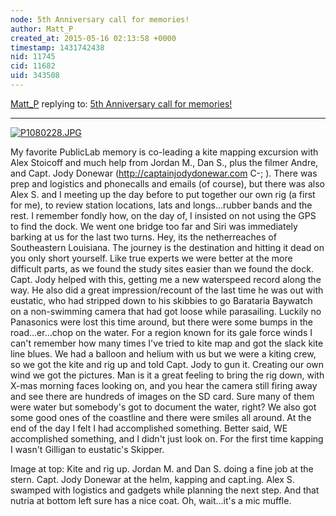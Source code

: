 ```yaml
---
node: 5th Anniversary call for memories!
author: Matt_P
created_at: 2015-05-16 02:13:58 +0000
timestamp: 1431742438
nid: 11745
cid: 11682
uid: 343508
---
```




[Matt_P](../profile/Matt_P) replying to: [5th Anniversary call for memories!](../notes/liz/04-06-2015/5th-anniversary-call-for-memories)

----
[![P1080228.JPG](https://i.publiclab.org/system/images/photos/000/009/903/medium/P1080228.JPG)](https://i.publiclab.org/system/images/photos/000/009/903/original/P1080228.JPG)

My favorite PublicLab memory is co-leading a kite mapping excursion with Alex Stoicoff and much help from Jordan M., Dan S., plus the filmer Andre, and Capt. Jody Donewar (http://captainjodydonewar.com C-; ).  There was prep and logistics and phonecalls and emails (of course), but there was also Alex S. and I meeting up the day before to put together our own rig (a first for me), to review station locations, lats and longs...rubber bands and the rest.  I remember fondly how, on the day of, I insisted on not using the GPS to find the dock.  We went one bridge too far and Siri was immediately barking at us for the last two turns.  Hey, its the netherreaches of Southeastern Louisiana.  The journey is the destination and hitting it dead on you only short yourself.  Like true experts we were better at the more difficult parts, as we found the study sites easier than we found the dock.  Capt. Jody helped with this, getting me a new waterspeed record along the way.  He also did a great impression/recount of the last time he was out with eustatic, who had stripped down to his skibbies to go Barataria Baywatch on a non-swimming camera that had got loose while parasailing.  Luckily no Panasonics were lost this time around, but there were some bumps in the road...er...chop on the water.  For a region known for its gale force winds I can't remember how many times I've tried to kite map and got the slack kite line blues.  We had a balloon and helium with us but we were a kiting crew, so we got the kite and rig up and told Capt. Jody to gun it.  Creating our own wind we got the pictures.  Man is it a great feeling to bring the rig down, with X-mas morning faces looking on, and you hear the camera still firing away and see there are hundreds of images on the SD card.  Sure many of them were water but somebody's got to document the water, right?  We also got some good ones of the coastline and there were smiles all around.  At the end of the day I felt I had accomplished something.  Better said, WE accomplished something, and I didn't just look on.  For the first time kapping I wasn't Gilligan to eustatic's Skipper.

Image at top:
Kite and rig up. Jordan M. and Dan S. doing a fine job at the stern.  Capt. Jody Donewar at the helm, kapping and capt.ing.  Alex S. swamped with logistics and gadgets while planning the next step.  And that nutria at bottom left sure has a nice coat.  Oh, wait...it's a mic muffle.